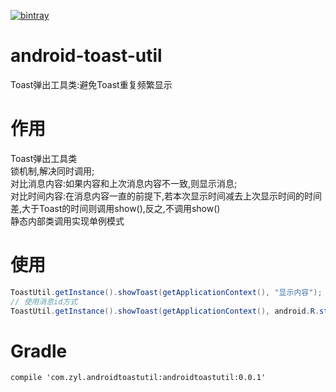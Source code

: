 [![bintray](https://img.shields.io/bintray/v/zyl/maven/android-toast-util.svg)](https://bintray.com/zyl/maven/android-toast-util/_latestVersion)
# android-toast-util
Toast弹出工具类:避免Toast重复频繁显示

# 作用
Toast弹出工具类  
锁机制,解决同时调用;  
对比消息内容:如果内容和上次消息内容不一致,则显示消息;  
对比时间内容:在消息内容一直的前提下,若本次显示时间减去上次显示时间的时间差,大于Toast的时间则调用show(),反之,不调用show()  
静态内部类调用实现单例模式

# 使用
```Java
ToastUtil.getInstance().showToast(getApplicationContext(), "显示内容");
// 使用消息id方式
ToastUtil.getInstance().showToast(getApplicationContext(), android.R.string.ok);
```

# Gradle
```Gradle
compile 'com.zyl.androidtoastutil:androidtoastutil:0.0.1'
```
